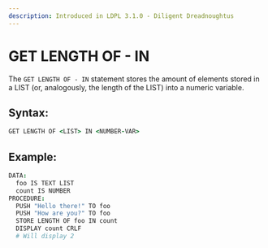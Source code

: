 ```yaml
---
description: Introduced in LDPL 3.1.0 - Diligent Dreadnoughtus
---
```


# GET LENGTH OF - IN

The `GET LENGTH OF - IN` statement stores the amount of elements stored in a LIST \(or, analogously, the length of the LIST\) into a numeric variable.

## Syntax:

```coffeescript
GET LENGTH OF <LIST> IN <NUMBER-VAR>
```

## Example:

```coffeescript
DATA:
  foo IS TEXT LIST
  count IS NUMBER
PROCEDURE:
  PUSH "Hello there!" TO foo
  PUSH "How are you?" TO foo
  STORE LENGTH OF foo IN count
  DISPLAY count CRLF
  # Will display 2
```


